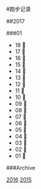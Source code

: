 #跑步记录

##2017

###01

* 18 🙇
* 17 🙇
* 16 🙇
* 15 🙇
* 14 🙇
* 13 🙇
* 12 💪
* 11 🙇
* 10 💪
* 09 💪
* 08 💪
* 07 🙇
* 06 💪
* 05 🙇
* 04 💪
* 03 🙇
* 02 💪
* 01 🙇









###Archive

[2016](/archive/2016.md)
[2015](/archive/2015.md)
